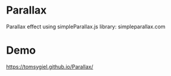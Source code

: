 # Parallax

Parallax effect using simpleParallax.js library: simpleparallax.com

# Demo

https://tomsygiel.github.io/Parallax/
